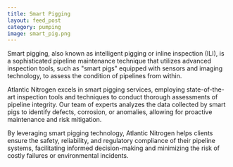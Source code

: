 ```yaml
---
title: Smart Pigging
layout: feed_post
category: pumping
image: smart_pig.png
---
```


Smart pigging, also known as intelligent pigging or inline inspection (ILI), is a sophisticated pipeline maintenance technique that utilizes advanced inspection tools, such as "smart pigs" equipped with sensors and imaging technology, to assess the condition of pipelines from within.

Atlantic Nitrogen excels in smart pigging services, employing state-of-the-art inspection tools and techniques to conduct thorough assessments of pipeline integrity. Our team of experts analyzes the data collected by smart pigs to identify defects, corrosion, or anomalies, allowing for proactive maintenance and risk mitigation.

By leveraging smart pigging technology, Atlantic Nitrogen helps clients ensure the safety, reliability, and regulatory compliance of their pipeline systems, facilitating informed decision-making and minimizing the risk of costly failures or environmental incidents.
